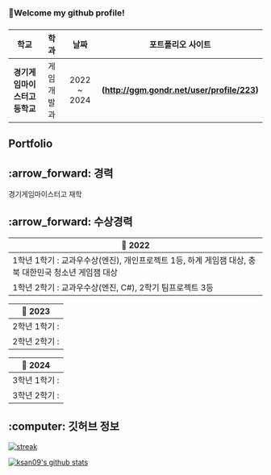 <h3 aligh="left">👋Welcome my github profile!</h3>

### 
| **학교** | **학과** | **날짜** | **포트폴리오 사이트** |
|:--------:|:--------:|:--------:|:--------:|
| **경기게임마이스터고등학교** | 게임개발과 | 2022 ~ 2024 | **(http://ggm.gondr.net/user/profile/223)** |

## Portfolio

<h2 align="left">:arrow_forward: 경력</h2>

경기게임마이스터고 재학

<h2 align="left">:arrow_forward: 수상경력</h2>

| 🏫 2022 |
| ------ |
| 1학년 1학기 : 교과우수상(엔진), 개인프로젝트 1등, 하계 게임잼 대상, 충북 대한민국 청소년 게임잼 대상 |
| 1학년 2학기 : 교과우수상(엔진, C#), 2학기 팀프로젝트 3등 |

| 🏫 2023 |
| ----- |
| 2학년 1학기 : |
| 2학년 2학기 : |

| 🏫 2024 |
| ----- |
| 3학년 1학기 : |
| 3학년 2학기 : |

<h2 align="left">:computer: 깃허브 정보</h2>

[![streak](https://github-readme-streak-stats.herokuapp.com/?user=ksan09&theme=calm)](https://github.com/ksan09)

[![ksan09's github stats](https://github-readme-stats.vercel.app/api?username=ksan09&show_icons=true&theme=dracula)](https://github.com/ksan09)


<!--
**ksan09/ksan09** is a :sparkles: _special_ :sparkles: repository because its `README.md` (this file) appears on your GitHub profile.
-->
